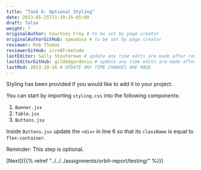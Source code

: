 ```yaml
---
title: "Task 6: Optional Styling"
date: 2023-05-25T11:39:25-05:00
draft: false
weight: 7
originalAuthor: Courtney Frey # to be set by page creator
originalAuthorGitHub: speudusa # to be set by page creator
reviewer: Rob Thomas
reviewerGitHub: icre8FreeCode
lastEditor: Sally Steuterman # update any time edits are made after review
lastEditorGitHub: gildedgardenia # update any time edits are made after review
lastMod: 2023-10-16 # UPDATE ANY TIME CHANGES ARE MADE
---
```


Styling has been provided if you would like to add it to your project.

You can start by importing `styling.css` into the following components:
1. `Banner.jsx`
1. `Table.jsx`
1. `Buttons.jsx`

Inside `Buttons.jsx` update the `<div>` in line 6 so that its `className` is equal to `flex-container`.  

Reminder: This step is optional.

[Next]({{% relref "../../../assignments/orbit-report/testing/" %}}) 